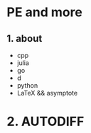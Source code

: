 # PE and more
## 1. about

* cpp
* julia 
* go 
* d
* python 
* LaTeX && asymptote 

# 2. AUTODIFF

